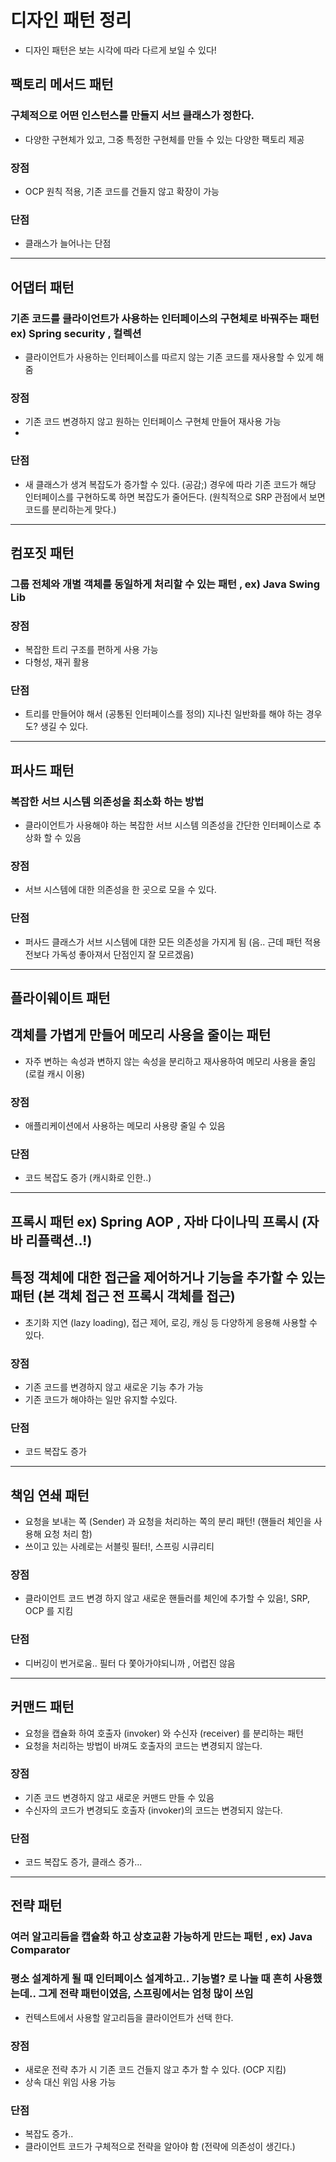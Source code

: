 
# 디자인 패턴 정리
- 디자인 패턴은 보는 시각에 따라 다르게 보일 수 있다!

## 팩토리 메서드 패턴
### 구체적으로 어떤 인스턴스를 만들지 서브 클래스가 정한다.
- 다양한 구현체가 있고, 그중 특정한 구현체를 만들 수 있는 다양한 팩토리 제공

### 장점
- OCP 원칙 적용, 기존 코드를 건들지 않고 확장이 가능

### 단점
- 클래스가 늘어나는 단점

---
## 어댑터 패턴
### 기존 코드를 클라이언트가 사용하는 인터페이스의 구현체로 바꿔주는 패턴 ex) Spring security , 컬렉션
- 클라이언트가 사용하는 인터페이스를 따르지 않는 기존 코드를 재사용할 수 있게 해줌

### 장점
- 기존 코드 변경하지 않고 원하는 인터페이스 구현체 만들어 재사용 가능
-
### 단점
- 새 클래스가 생겨 복잡도가 증가할 수 있다. (공감;) 경우에 따라 기존 코드가 해당 인터페이스를 구현하도록 하면 복잡도가 줄어든다.
  (원칙적으로 SRP 관점에서 보면 코드를 분리하는게 맞다.)

---
## 컴포짓 패턴
### 그룹 전체와 개별 객체를 동일하게 처리할 수 있는 패턴  , ex) Java Swing Lib

### 장점
- 복잡한 트리 구조를 편하게 사용 가능
- 다형성, 재귀 활용 

### 단점
- 트리를 만들어야 해서 (공통된 인터페이스를 정의) 지나친 일반화를 해야 하는 경우도? 생길 수 있다.

---
## 퍼사드 패턴
### 복잡한 서브 시스템 의존성을 최소화 하는 방법
- 클라이언트가 사용해야 하는 복잡한 서브 시스템 의존성을 간단한 인터페이스로 추상화 할 수 있음

### 장점
- 서브 시스템에 대한 의존성을 한 곳으로 모을 수 있다.
### 단점
- 퍼사드 클래스가 서브 시스템에 대한 모든 의존성을 가지게 됨 (음.. 근데 패턴 적용 전보다 가독성 좋아져서 단점인지 잘 모르겠음)

---
## 플라이웨이트 패턴
## 객체를 가볍게 만들어 메모리 사용을 줄이는 패턴
- 자주 변하는 속성과 변하지 않는 속성을 분리하고 재사용하여 메모리 사용을 줄임 (로컬 캐시 이용)

### 장점
- 애플리케이션에서 사용하는 메모리 사용량 줄일 수 있음

### 단점
- 코드 복잡도 증가 (캐시화로 인한..)

---
## 프록시 패턴 ex) Spring AOP , 자바 다이나믹 프록시 (자바 리플랙션..!)
## 특정 객체에 대한 접근을 제어하거나 기능을 추가할 수 있는 패턴 (본 객체 접근 전 프록시 객체를 접근)
- 초기화 지연 (lazy loading), 접근 제어, 로깅, 캐싱 등 다양하게 응용해 사용할 수 있다.

### 장점
- 기존 코드를 변경하지 않고 새로운 기능 추가 가능
- 기존 코드가 해야하는 일만 유지할 수있다.

### 단점
- 코드 복잡도 증가

---
## 책임 연쇄 패턴
- 요청을 보내는 쪽 (Sender) 과 요청을 처리하는 쪽의 분리 패턴! (핸들러 체인을 사용해 요청 처리 함)
- 쓰이고 있는 사례로는  서블릿 필터!, 스프링 시큐리티

### 장점
- 클라이언트 코드 변경 하지 않고 새로운 핸들러를 체인에 추가할 수 있음!, SRP, OCP 를 지킴

### 단점
- 디버깅이 번거로움.. 필터 다 쫓아가야되니까 , 어렵진 않음

---
## 커맨드 패턴
- 요청을 캡슐화 하여 호출자 (invoker) 와 수신자 (receiver) 를 분리하는 패턴
- 요청을 처리하는 방법이 바껴도 호출자의 코드는 변경되지 않는다.


### 장점
- 기존 코드 변경하지 않고 새로운 커맨드 만들 수 있음
- 수신자의 코드가 변경되도 호출자 (invoker)의 코드는 변경되지 않는다.

### 단점
- 코드 복잡도 증가, 클래스 증가...


---
## 전략 패턴
### 여러 알고리듬을 캡슐화 하고 상호교환 가능하게 만드는 패턴 , ex) Java Comparator
### 평소 설계하게 될 때 인터페이스 설계하고.. 기능별? 로 나눌 때 흔히 사용했는데.. 그게 전략 패턴이였음, 스프링에서는 엄청 많이 쓰임
- 컨텍스트에서 사용할 알고리듬을 클라이언트가 선택 한다.

### 장점
- 새로운 전략 추가 시 기존 코드 건들지 않고 추가 할 수 있다. (OCP 지킴)
- 상속 대신 위임 사용 가능
### 단점
- 복잡도 증가..
- 클라이언트 코드가 구체적으로 전략을 알아야 함 (전략에 의존성이 생긴다.)

